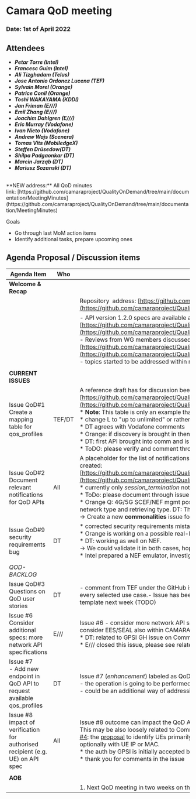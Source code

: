 # Camara QoD meeting

### Date: 1st of April 2022

## Attendees

* ***Petar Torre (Intel)***
* ***Francesc Guim (Intel)***
* ***Ali Tizghadam (Telus)***
* ***Jose Antonio Ordonez Lucena (TEF)***
* ***Sylvain Morel (Orange)***
* ***Patrice Conil (Orange)***
* ***Toshi WAKAYAMA (KDDI)***
* ***Jan Friman (E///)***
* ***Emil Zhang (E///)***
* ***Joachim Dahlgren (E///)***
* ***Eric Murray (Vodafone)***
* ***Ivan Nieto (Vodafone)***
* ***Andrew Wajs (Scenera)***
* ***Tomas Vits (MobiledgeX)***
* ***Steffen Drüsedow(DT)***
* ***Shilpa Padgaonkar (DT)***
* ***Marcin Jarząb (DT)***
* ***Mariusz Sozanski (DT)***

<br>
**NEW address:** All QoD minutes link: [https://github.com/camaraproject/QualityOnDemand/tree/main/documentation/MeetingMinutes](https://github.com/camaraproject/QualityOnDemand/tree/main/documentation/MeetingMinutes)

Goals

* Go through last MoM action items
* Identify additional tasks, prepare upcoming ones

## Agenda Proposal / Discussion items

| Agenda Item | Who |  |
| ----------- | --- | --- |
| **Welcome & Recap** |  |  |
|  |  | <span class="s1">Repository&nbsp;</span><span class="s1">&nbsp;address:<span class="Apple-converted-space">&nbsp;</span>[https://github.com/camaraproject/QualityOnDemand](https://github.com/camaraproject/QualityOnDemand)</span> |
|  |  | \- API version 1\.2\.0 specs are available at: [https://github.com/camaraproject/QualityOnDemand/tree/main/code/API\_definitions](https://github.com/camaraproject/QualityOnDemand/tree/main/code/API_definitions)<br>\- Reviews from WG members discussed and worked on using open issues:<br>[https://github.com/camaraproject/QualityOnDemand/issues](https://github.com/camaraproject/QualityOnDemand/issues) <br>\- topics started to be addressed within relevant GitHub issues \- thank you\! |
|  |  |  |
| **CURRENT ISSUES** |  |  |
| Issue QoD#1<br>Create a mapping table for qos\_profiles | TEF/DT | A reference draft has for discussion been published to:<br>[https://github.com/camaraproject/QualityOnDemand/blob/main/code/API\_definitions/QoSProfile\_Mapping\_Table.md](https://github.com/camaraproject/QualityOnDemand/blob/main/code/API_definitions/QoSProfile_Mapping_Table.md)<br>\* <span class="s1">**Note**: This table is only an example that can be used within Camara for validating the QoD APIs</span><br>\* change L to "up to unlimited" or rather "best effort" (Vodafone proposal), see [GitHub comment](https://github.com/camaraproject/QualityOnDemand/issues/1)<br>\* DT agrees with Vodafone comments<br>\* Orange: if discovery is brought in then this proposal may change; default profile could be change to requested profile<br>\* DT: first API brought into comm and is subject to change  <br>\* ToDO: please verify and comment through the GITHUB ISSUE your position on such mapping |
| Issue QoD#2<br>Document relevant notifications for QoD APIs | All | A placeholder for the list of notifications (e.g. *session\_termination* notification) relevant for the QoD API family has been created:<br>[https://github.com/camaraproject/QualityOnDemand/blob/main/code/API\_definitions/Notifications.md](https://github.com/camaraproject/QualityOnDemand/blob/main/code/API_definitions/Notifications.md)<br>\* currently only *session\_termination* notification is present<br>\* ToDo: please document through issue if other notification may be relevant for the Service API<br>\* Orange Q: 4G/5G SCEF/NEF mgmt possibility with QoS/QoD - request could be done to both? Verification of access network type and retrieving type. DT: This seems specific for this API, could possibly be specific for others<br>-> Create a new **commonalities** issue for verification of API 4G/5G capabilities |
| Issue QoD#9<br>security requirements bug | DT | \* corrected security requirements mistake/"typo" (referring to *APIKeys* instead of *oAuth2ClientCredentials*) with PR#10<br>\* Orange is working on a possible real-life implementation. Lab with E/// SCEF, checking both radio access types.<br>\* DT: working as well on NEF.<br>-> We could validate it in both cases, hoping to validate it additionally with a NEF emulator.<br>\* Intel prepared a NEF emulator, investigating internally on its capabilities ([Commonalities issue #26](https://github.com/camaraproject/WorkingGroups/issues/26)). |
|  |  |  |
| *QOD-BACKLOG* |  |  |
| Issue QoD#3 Questions on QoD user stories | DT | \- comment from TEF under the GitHub issue: We should follow user story template discussed in Commonalities WG for every selected use case\.\- Issue has been closed \- to be re\-opened upon completion of Commonalities User Stories template next week \(TODO\) |
| Issue #6<br>Consider additional specs: more network API specifications | E/// | Issue #6 - consider more network API specifications which have QoS support beyond the well-known NEF APIs<br>consider EES/SEAL also within CAMARA scope, but maybe as medium-term objective in the backlog.<br>\* DT: related to GPSI GH issue on Commonalities<br>\* E/// closed this issue, please see related [Commonalities issue #4](https://github.com/camaraproject/WorkingGroups/issues/4) for further comments and discussion. |
| Issue #7<br>\- Add new endpoint in QoD API to request available qos\_profiles | DT | Issue #7 (*enhancement*) labeled as QoD-backlog due to other on-going priorities<br>\- the operation is going to be performed through discovery<br>\- could be an additional way of addressing issue \#1 \(see Vodafone's [comment](https://github.com/camaraproject/QualityOnDemand/issues/1)) |
| Issue #8<br>impact of verification for authorised recipient (e.g. UE) on API spec | All | Issue #8 outcome can impact the QoD API (e.g. GPSI id vs IP identification).<br>This may be also loosely related to Commonalities Authentication & Authorization standards and [Commonalities issue #4](https://github.com/camaraproject/WorkingGroups/issues/4): the [proposal](https://github.com/camaraproject/WorkingGroups/blob/main/Commonalities/documentation/Deliverables/UE%20identifiers.pptx)<span class="s1">&nbsp;to identify UEs primarily with GPSI (in any existing format either MSISDN or ext identifier) and optionally with UE IP or MAC.</span><br><span class="s1">\* the auth by GPSI is initially accepted by the workgroup - still, the impact on API def is to be analyzed</span><br><span class="s1"><span class="s1"><span class="s1">\* thank you for comments in the issue</span></span></span> |
|  |  |  |
| **AOB** |  |  |
|  |  | 1\. Next QoD meeting in two weeks on the 22nd of April\. |
